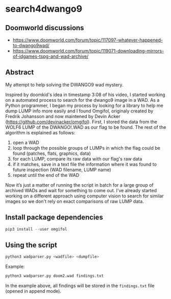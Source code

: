 
# search4dwango9

## Doomworld discussions

 - https://www.doomworld.com/forum/topic/117097-whatever-happened-to-dwango9wad/
 - https://www.doomworld.com/forum/topic/119071-downloading-mirrors-of-idgames-tspg-and-wad-archive/

## Abstract

My attempt to help solving the DWANGO9 wad mystery.

Inspired by doomkid's idea in timestamp 3:08 of his video, I started working on a automated process to search for the dwango9 image in a WAD. As a Python programmer, I began my process by looking for a library to help me dump LUMP info more easily and I found Omgifol, originaly created by Fredrik Johansson and now maintened by Devin Acker (https://github.com/devinacker/omgifol). First, I stored the data from the WOLF6 LUMP of the DWANGO!.WAD as our flag to be found. The rest of the algorithm is explained as follows:

 1. open a WAD
 2. loop through the possible groups of LUMPs in which the flag could be found (patches, flats, graphics, data)
 2. for each LUMP, compare its raw data with our flag's raw data
 3. if it matches, save in a text file the information where it was found to future inspection (WAD filename, LUMP name)
 4. repeat until the end of the WAD

Now it’s just a matter of running the script in batch for a large group of archived WADs and wait for something to come out. I've already started working on a different approach using computer vision to search for similar images so we don't rely on exact comparisons of raw LUMP data.

## Install package dependencies

```python
pip3 install --user omgifol
```

## Using the script

```python
python3 wadparser.py <wadfile> <dumpfile>
```

Example:

```python
python3 wadparser.py doom2.wad findings.txt
```

In the example above, all findings will be stored in the `findings.txt` file (opened in append mode).
